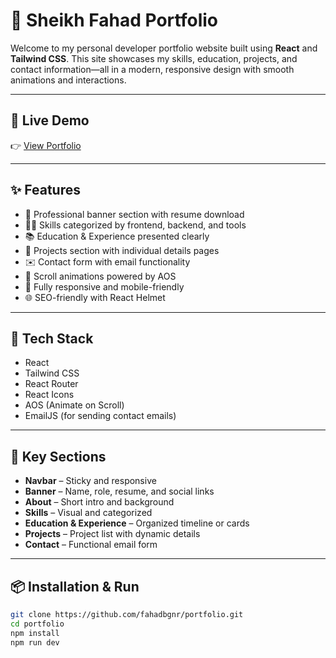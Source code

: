 # 🚀 Sheikh Fahad Portfolio

Welcome to my personal developer portfolio website built using **React** and **Tailwind CSS**. This site showcases my skills, education, projects, and contact information—all in a modern, responsive design with smooth animations and interactions.

---

## 🔗 Live Demo

👉 [View Portfolio](https://sheikh-fahad-cv.netlify.app/)

---

## ✨ Features

- 💼 Professional banner section with resume download
- 👨‍💻 Skills categorized by frontend, backend, and tools
- 📚 Education & Experience presented clearly
- 🧩 Projects section with individual details pages
- ✉️ Contact form with email functionality
- 🔄 Scroll animations powered by AOS
- 📱 Fully responsive and mobile-friendly
- 🌐 SEO-friendly with React Helmet

---

## 🧱 Tech Stack

- React
- Tailwind CSS
- React Router
- React Icons
- AOS (Animate on Scroll)
- EmailJS (for sending contact emails)

---

## 📂 Key Sections

- **Navbar** – Sticky and responsive
- **Banner** – Name, role, resume, and social links
- **About** – Short intro and background
- **Skills** – Visual and categorized
- **Education & Experience** – Organized timeline or cards
- **Projects** – Project list with dynamic details
- **Contact** – Functional email form

---

## 📦 Installation & Run

```bash
git clone https://github.com/fahadbgnr/portfolio.git
cd portfolio
npm install
npm run dev


